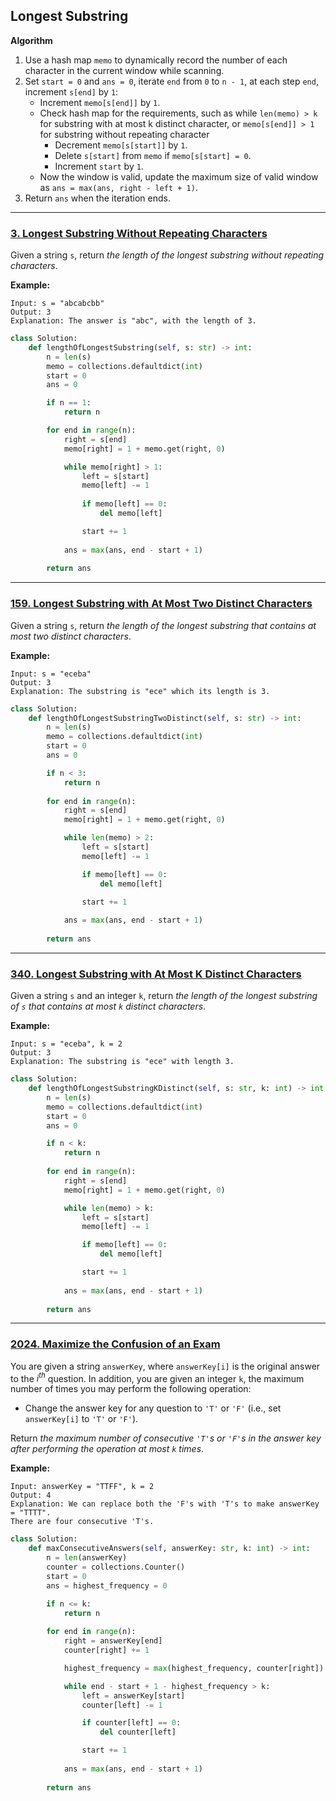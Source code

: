 ## Longest Substring

__Algorithm__

1. Use a hash map ```memo``` to dynamically record the number of each character in the current window while scanning.
2. Set ```start = 0``` and ```ans = 0```, iterate ```end``` from ```0``` to ```n - 1```, at each step ```end```, increment ```s[end]``` by ```1```:
    - Increment ```memo[s[end]]``` by ```1```.
    - Check hash map for the requirements, such as while ```len(memo) > k``` for substring with at most k distinct character, or ```memo[s[end]] > 1``` for substring without repeating character
        - Decrement ```memo[s[start]]``` by ```1```.
        - Delete ```s[start]``` from ```memo``` if ```memo[s[start] = 0```.
        - Increment ```start``` by ```1```.
    - Now the window is valid, update the maximum size of valid window as ```ans = max(ans, right - left + 1)```.
3. Return ```ans``` when the iteration ends.

---

### [3. Longest Substring Without Repeating Characters](https://github.com/quananhle/Python/tree/main/Software%20Engineering%20Practicing/Study%20Plan/Algorithm/Algorithm%20I/Day%2006%20-%20Sliding%20Window/3.%20Longest%20Substring%20Without%20Repeating%20Characters)

Given a string ```s```, return _the length of the longest substring without repeating characters_.

__Example:__
```
Input: s = "abcabcbb"
Output: 3
Explanation: The answer is "abc", with the length of 3.
```

```Python
class Solution:
    def lengthOfLongestSubstring(self, s: str) -> int:
        n = len(s)
        memo = collections.defaultdict(int)
        start = 0
        ans = 0

        if n == 1:
            return n

        for end in range(n):
            right = s[end]
            memo[right] = 1 + memo.get(right, 0)

            while memo[right] > 1:
                left = s[start]
                memo[left] -= 1
                
                if memo[left] == 0:
                    del memo[left]

                start += 1
            
            ans = max(ans, end - start + 1)
        
        return ans
```

---

### [159. Longest Substring with At Most Two Distinct Characters](https://github.com/quananhle/Python/tree/main/Software%20Engineering%20Practicing/Leetcode/Bloomberg/159.%20Longest%20Substring%20with%20At%20Most%20Two%20Distinct%20Characters)

Given a string ```s```, return _the length of the longest substring that contains at most two distinct characters_.

__Example:__
```
Input: s = "eceba"
Output: 3
Explanation: The substring is "ece" which its length is 3.
```

```Python
class Solution:
    def lengthOfLongestSubstringTwoDistinct(self, s: str) -> int:
        n = len(s)
        memo = collections.defaultdict(int)
        start = 0
        ans = 0

        if n < 3:
            return n
        
        for end in range(n):
            right = s[end]
            memo[right] = 1 + memo.get(right, 0)

            while len(memo) > 2:
                left = s[start]
                memo[left] -= 1

                if memo[left] == 0:
                    del memo[left]

                start += 1
            
            ans = max(ans, end - start + 1)
        
        return ans
```

---

### [340. Longest Substring with At Most K Distinct Characters](https://github.com/quananhle/Python/tree/main/Software%20Engineering%20Practicing/Concepts/Array%20and%20String/Sliding%20Window/340.%20Longest%20Substring%20with%20At%20Most%20K%20Distinct%20Characters)

Given a string ```s``` and an integer ```k```, return _the length of the longest substring of ```s``` that contains at most ```k``` distinct characters_.

__Example:__
```
Input: s = "eceba", k = 2
Output: 3
Explanation: The substring is "ece" with length 3.
```

```Python
class Solution:
    def lengthOfLongestSubstringKDistinct(self, s: str, k: int) -> int:
        n = len(s)
        memo = collections.defaultdict(int)
        start = 0
        ans = 0

        if n < k:
            return n
        
        for end in range(n):
            right = s[end]
            memo[right] = 1 + memo.get(right, 0)

            while len(memo) > k:
                left = s[start]
                memo[left] -= 1

                if memo[left] == 0:
                    del memo[left]

                start += 1
            
            ans = max(ans, end - start + 1)
        
        return ans
```

---

### [2024. Maximize the Confusion of an Exam](https://github.com/quananhle/Python/tree/main/Software%20Engineering%20Practicing/Leetcode/Facebook/2024.%20Maximize%20the%20Confusion%20of%20an%20Exam)

You are given a string ```answerKey```, where ```answerKey[i]``` is the original answer to the $i^{th}$ question. In addition, you are given an integer ```k```, the maximum number of times you may perform the following operation:

- Change the answer key for any question to ```'T'``` or ```'F'``` (i.e., set ```answerKey[i]``` to ```'T'``` or ```'F'```).

Return _the maximum number of consecutive ```'T'```s or ```'F'```s in the answer key after performing the operation at most ```k``` times_.

__Example:__
```
Input: answerKey = "TTFF", k = 2
Output: 4
Explanation: We can replace both the 'F's with 'T's to make answerKey = "TTTT".
There are four consecutive 'T's.
```

```Python
class Solution:
    def maxConsecutiveAnswers(self, answerKey: str, k: int) -> int:
        n = len(answerKey)
        counter = collections.Counter()
        start = 0
        ans = highest_frequency = 0

        if n <= k:
            return n
        
        for end in range(n):
            right = answerKey[end]
            counter[right] += 1

            highest_frequency = max(highest_frequency, counter[right])

            while end - start + 1 - highest_frequency > k:
                left = answerKey[start]
                counter[left] -= 1

                if counter[left] == 0:
                    del counter[left]

                start += 1
            
            ans = max(ans, end - start + 1)
        
        return ans
```

